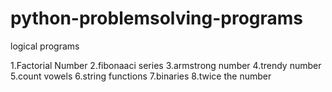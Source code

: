 # python-problemsolving-programs
logical programs

1.Factorial Number
2.fibonaaci series
3.armstrong number
4.trendy number
5.count vowels
6.string functions
7.binaries
8.twice the number
